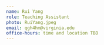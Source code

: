 ```yaml
---
name: Rui Yang
role: Teaching Assistant
photo: RuiYang.jpeg
email: qgh4hm@virginia.edu
office-hours: time and location TBD
---
```

